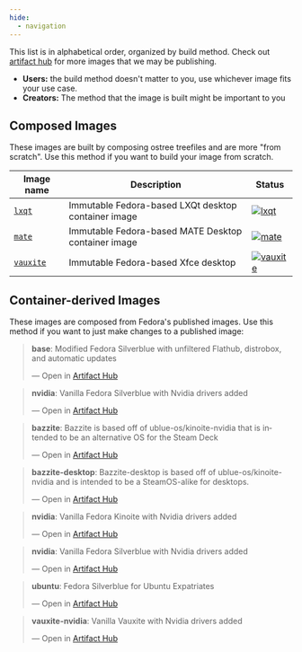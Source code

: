 ```yaml
---
hide:
  - navigation
---
```


This list is in alphabetical order, organized by build method.
Check out [artifact hub](https://artifacthub.io/packages/search?org=ublue-os&sort=relevance&page=1) for more images that we may be publishing.

- **Users:** the build method doesn't matter to you, use whichever image fits your use case.
- **Creators:** The method that the image is built might be important to you

## Composed Images

These images are built by composing ostree treefiles and are more "from scratch".
Use this method if you want to build your image from scratch. 

| Image name | Description | Status | 
| ---------- | ----------- | ------ | 
| [`lxqt`](https://github.com/ublue-os/lxqt) | Immutable Fedora-based LXQt desktop container image  | [![lxqt](https://github.com/ublue-os/lxqt/actions/workflows/build.yml/badge.svg)](https://github.com/ublue-os/lxqt/actions/workflows/build.yml) |
| [`mate`](https://github.com/ublue-os/mate) | Immutable Fedora-based MATE Desktop container image | [![mate](https://github.com/ublue-os/mate/actions/workflows/build.yml/badge.svg)](https://github.com/ublue-os/mate/actions/workflows/build.yml) |
| [`vauxite`](https://github.com/ublue-os/vauxite) | Immutable Fedora-based Xfce desktop | [![vauxite](https://github.com/ublue-os/vauxite/actions/workflows/build.yml/badge.svg)](https://github.com/ublue-os/vauxite/actions/workflows/build.yml) |

## Container-derived Images

These images are composed from Fedora's published images.
Use this method if you want to just make changes to a published image:

<div class="artifacthub-widget" data-url="https://artifacthub.io/packages/container/ublue/base" data-theme="light" data-header="false" data-stars="true" data-responsive="true"><blockquote><p lang="en" dir="ltr"><b>base</b>: Modified Fedora Silverblue with unfiltered Flathub, distrobox, and automatic updates</p>&mdash; Open in <a href="https://artifacthub.io/packages/container/ublue/base">Artifact Hub</a></blockquote></div><script async src="https://artifacthub.io/artifacthub-widget.js"></script>

<div class="artifacthub-widget" data-url="https://artifacthub.io/packages/container/base-nvidia/base-nvidia" data-theme="light" data-header="false" data-stars="true" data-responsive="true"><blockquote><p lang="en" dir="ltr"><b>nvidia</b>: Vanilla Fedora Silverblue with Nvidia drivers added</p>&mdash; Open in <a href="https://artifacthub.io/packages/container/base-nvidia/base-nvidia">Artifact Hub</a></blockquote></div><script async src="https://artifacthub.io/artifacthub-widget.js"></script>

<div class="artifacthub-widget" data-url="https://artifacthub.io/packages/container/bazzite/bazzite" data-theme="light" data-header="false" data-stars="true" data-responsive="true"><blockquote><p lang="en" dir="ltr"><b>bazzite</b>: Bazzite is based off of ublue-os/kinoite-nvidia that is intended to be an alternative OS for the Steam Deck</p>&mdash; Open in <a href="https://artifacthub.io/packages/container/bazzite/bazzite">Artifact Hub</a></blockquote></div><script async src="https://artifacthub.io/artifacthub-widget.js"></script>

<div class="artifacthub-widget" data-url="https://artifacthub.io/packages/container/bazzite-desktop/bazzite-desktop" data-theme="light" data-header="false" data-stars="true" data-responsive="true"><blockquote><p lang="en" dir="ltr"><b>bazzite-desktop</b>: Bazzite-desktop is based off of ublue-os/kinoite-nvidia and is intended to be a SteamOS-alike for desktops. </p>&mdash; Open in <a href="https://artifacthub.io/packages/container/bazzite-desktop/bazzite-desktop">Artifact Hub</a></blockquote></div><script async src="https://artifacthub.io/artifacthub-widget.js"></script>

<div class="artifacthub-widget" data-url="https://artifacthub.io/packages/container/nvidia/kinoite-nvidia" data-theme="light" data-header="false" data-stars="true" data-responsive="true"><blockquote><p lang="en" dir="ltr"><b>nvidia</b>: Vanilla Fedora Kinoite with Nvidia drivers added</p>&mdash; Open in <a href="https://artifacthub.io/packages/container/nvidia/kinoite-nvidia">Artifact Hub</a></blockquote></div><script async src="https://artifacthub.io/artifacthub-widget.js"></script>

<div class="artifacthub-widget" data-url="https://artifacthub.io/packages/container/silverblue-nvidia/silverblue-nvidia" data-theme="light" data-header="false" data-stars="true" data-responsive="true"><blockquote><p lang="en" dir="ltr"><b>nvidia</b>: Vanilla Fedora Silverblue with Nvidia drivers added</p>&mdash; Open in <a href="https://artifacthub.io/packages/container/silverblue-nvidia/silverblue-nvidia">Artifact Hub</a></blockquote></div><script async src="https://artifacthub.io/artifacthub-widget.js"></script>

<div class="artifacthub-widget" data-url="https://artifacthub.io/packages/container/ubuntu/ubuntu" data-theme="light" data-header="false" data-stars="true" data-responsive="true"><blockquote><p lang="en" dir="ltr"><b>ubuntu</b>: Fedora Silverblue for Ubuntu Expatriates</p>&mdash; Open in <a href="https://artifacthub.io/packages/container/ubuntu/ubuntu">Artifact Hub</a></blockquote></div><script async src="https://artifacthub.io/artifacthub-widget.js"></script>

<div class="artifacthub-widget" data-url="https://artifacthub.io/packages/container/vauxite-nvidia/vauxite-nvidia" data-theme="light" data-header="false" data-stars="true" data-responsive="true"><blockquote><p lang="en" dir="ltr"><b>vauxite-nvidia</b>: Vanilla Vauxite with Nvidia drivers added</p>&mdash; Open in <a href="https://artifacthub.io/packages/container/vauxite-nvidia/vauxite-nvidia">Artifact Hub</a></blockquote></div><script async src="https://artifacthub.io/artifacthub-widget.js"></script>
